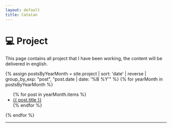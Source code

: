 ```yaml
---
layout: default
title: Catatan
---
```


# 💻️ Project

This page contains all project that I have been working, the content will be delivered in english.

{% assign postsByYearMonth = site.project | sort: 'date' | reverse | group_by_exp: "post", "post.date | date: '%B %Y'" %}
{% for yearMonth in postsByYearMonth %}
  <!-- <h3>{{ yearMonth.name }}</h3> -->
  <ul>
    {% for post in yearMonth.items %}
      <li><a href="{{ post.url }}">{{ post.title }}</a></li>
    {% endfor %}
  </ul>
{% endfor %}

<br>
<hr>